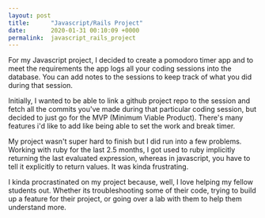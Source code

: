 ```yaml
---
layout: post
title:      "Javascript/Rails Project"
date:       2020-01-31 00:10:09 +0000
permalink:  javascript_rails_project
---
```



For my Javascript project, I decided to create a pomodoro timer app and to meet the requirements the app logs all your coding sessions into the database. You can add notes to the sessions to keep track of what you did during that session.

Initially, I wanted to be able to link a github project repo to the session and fetch all the commits you've made during that particular coding session, but decided to just go for the MVP (Minimum Viable Product). There's many features i'd like to add like being able to set the work and break timer.

My project wasn't super hard to finish but I did run into a few problems. Working with ruby for the last 2.5 months, I got used to ruby implicitly returning the last evaluated expression, whereas in javascript, you have to tell it explicitly to return values. It was kinda frustrating.

I kinda procrastinated on my project because, well, I love helping my fellow students out. Whether its troubleshooting some of their code, trying to build up a feature for their project, or going over a lab with them to help them understand more.
